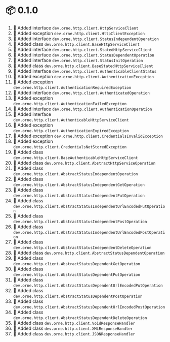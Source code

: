 # :package: 0.1.0

01. :gift: Added interface `dev.orne.http.client.HttpServiceClient`
01. :gift: Added exception `dev.orne.http.client.HttpClientException`
01. :gift: Added interface `dev.orne.http.client.StatusIndependentOperation`
01. :gift: Added class `dev.orne.http.client.BaseHttpServiceClient`
01. :gift: Added interface `dev.orne.http.client.StatedHttpServiceClient`
01. :gift: Added interface `dev.orne.http.client.StatusDependentOperation`
01. :gift: Added interface `dev.orne.http.client.StatusInitOperation`
01. :gift: Added class `dev.orne.http.client.BaseStatedHttpServiceClient`
01. :gift: Added interface `dev.orne.http.client.AuthenticableClientStatus`
01. :gift: Added exception `dev.orne.http.client.AuthenticationException`
01. :gift: Added exception `dev.orne.http.client.AuthenticationRequiredException`
01. :gift: Added interface `dev.orne.http.client.AuthenticatedOperation`
01. :gift: Added exception `dev.orne.http.client.AuthenticationFailedException`
01. :gift: Added interface `dev.orne.http.client.AuthenticationOperation`
01. :gift: Added interface `dev.orne.http.client.AuthenticableHttpServiceClient`
01. :gift: Added exception `dev.orne.http.client.AuthenticationExpiredException`
01. :gift: Added exception `dev.orne.http.client.CredentialsInvalidException`
01. :gift: Added exception `dev.orne.http.client.CredentialsNotStoredException`
01. :gift: Added class `dev.orne.http.client.BaseAuthenticableHttpServiceClient`
01. :gift: Added class `dev.orne.http.client.AbstractHttpServiceOperation`
01. :gift: Added class `dev.orne.http.client.AbstractStatusIndependentOperation`
01. :gift: Added class `dev.orne.http.client.AbstractStatusIndependentGetOperation`
01. :gift: Added class `dev.orne.http.client.AbstractStatusIndependentPutOperation`
01. :gift: Added class `dev.orne.http.client.AbstractStatusIndependentUrlEncodedPutOperation`
01. :gift: Added class `dev.orne.http.client.AbstractStatusIndependentPostOperation`
01. :gift: Added class `dev.orne.http.client.AbstractStatusIndependentUrlEncodedPostOperation`
01. :gift: Added class `dev.orne.http.client.AbstractStatusIndependentDeleteOperation`
01. :gift: Added class `dev.orne.http.client.AbstractStatusDependentOperation`
01. :gift: Added class `dev.orne.http.client.AbstractStatusDependentGetOperation`
01. :gift: Added class `dev.orne.http.client.AbstractStatusDependentPutOperation`
01. :gift: Added class `dev.orne.http.client.AbstractStatusDependentUrlEncodedPutOperation`
01. :gift: Added class `dev.orne.http.client.AbstractStatusDependentPostOperation`
01. :gift: Added class `dev.orne.http.client.AbstractStatusDependentUrlEncodedPostOperation`
01. :gift: Added class `dev.orne.http.client.AbstractStatusDependentDeleteOperation`
01. :gift: Added class `dev.orne.http.client.VoidResponseHandler`
01. :gift: Added class `dev.orne.http.client.XMLResponseHandler`
01. :gift: Added class `dev.orne.http.client.JSONResponseHandler`

